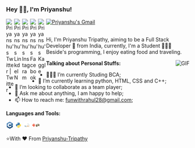### Hey 👋🏽, I'm Priyanshu!

<a href="https://twitter.com/funwithrahul28">
  <img align="left" alt="Priyanshu's Twitter | Twitter" width="22px" src="https://cdn.jsdelivr.net/npm/simple-icons@v3/icons/twitter.svg" />
</a>
<a href="https://www.linkedin.com/in/priyanshu-tripathy-60b9a91b3/">
  <img align="left" alt="Priyanshu's LinkdeIN" width="22px" src="https://cdn.jsdelivr.net/npm/simple-icons@v3/icons/linkedin.svg" />
</a>
<a href="https://www.instagram.com/btw__itz__rahull/">
  <img align="left" alt="Priyanshu's Instagram" width="22px" src="https://cdn.jsdelivr.net/npm/simple-icons@v3/icons/instagram.svg" />
</a>
<a href="https://www.facebook.com/rahul.tripathy.3726/">
  <img align="left" alt="Priyanshu's Facebook" width="22px" src="https://cdn.jsdelivr.net/npm/simple-icons@v3/icons/facebook.svg" />
</a>
<a href="https://www.kaggle.com/priyanshutripathy/">
  <img align="left" alt="Priyanshu's Kaggle" width="22px" src="https://cdn.jsdelivr.net/npm/simple-icons@3.0.1/icons/kaggle.svg" />
</a> 
<a href="https://mail.google.com/mail/u/0/#settings/general">
  <img aling="left" alt="Priyanshu's Gmail" width="22px" src="https://cdn.jsdelivr.net/npm/simple-icons@3.13.0/icons/gmail.svg" />
</a> 

<br />
<br />

Hi, I'm Priyanshu Tripathy, aiming to be a Full Stack Developer 🚀 from India, currently, I'm a Student 🙍🏽‍♂️
Beside's programming, I enjoy eating food and traveling.

  <img align="right" alt="GIF" src="https://media.giphy.com/media/836HiJc7pgzy8iNXCn/giphy.gif" />
  
**Talking about Personal Stuffs:**

- 👨🏽‍💻 I’m currently Studing BCA;
- 🌱 I’m currently learning python, HTML, CSS and C++; 
- 👯 I’m looking to collaborate as a team player;
- 💬 Ask me about anything, I am happy to help;
- 📫 How to reach me: funwithrahul28@gmail.com;

**Languages and Tools:**  

<code><img height="20" src="https://raw.githubusercontent.com/github/explore/80688e429a7d4ef2fca1e82350fe8e3517d3494d/topics/cpp/cpp.png"></code>
<code><img height="20" src="https://raw.githubusercontent.com/github/explore/80688e429a7d4ef2fca1e82350fe8e3517d3494d/topics/python/python.png"></code>
<code><img height="20" src="https://raw.githubusercontent.com/github/explore/80688e429a7d4ef2fca1e82350fe8e3517d3494d/topics/mysql/mysql.png"></code>
<code><img height="20" src="https://raw.githubusercontent.com/github/explore/80688e429a7d4ef2fca1e82350fe8e3517d3494d/topics/git/git.png"></code>





⭐️With ❤️ From [Priyanshu-Tripathy](https://github.com/Rahull28)

